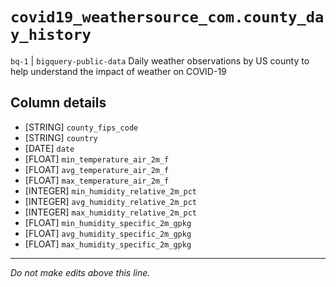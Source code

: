 # `covid19_weathersource_com.county_day_history`
`bq-1` | `bigquery-public-data`
Daily weather observations by US county to help understand the impact of weather on COVID-19

## Column details
* [STRING]    `county_fips_code`
* [STRING]    `country`
* [DATE]      `date`
* [FLOAT]     `min_temperature_air_2m_f`
* [FLOAT]     `avg_temperature_air_2m_f`
* [FLOAT]     `max_temperature_air_2m_f`
* [INTEGER]   `min_humidity_relative_2m_pct`
* [INTEGER]   `avg_humidity_relative_2m_pct`
* [INTEGER]   `max_humidity_relative_2m_pct`
* [FLOAT]     `min_humidity_specific_2m_gpkg`
* [FLOAT]     `avg_humidity_specific_2m_gpkg`
* [FLOAT]     `max_humidity_specific_2m_gpkg`

-------------------------------------------------------------------------------
*Do not make edits above this line.*

